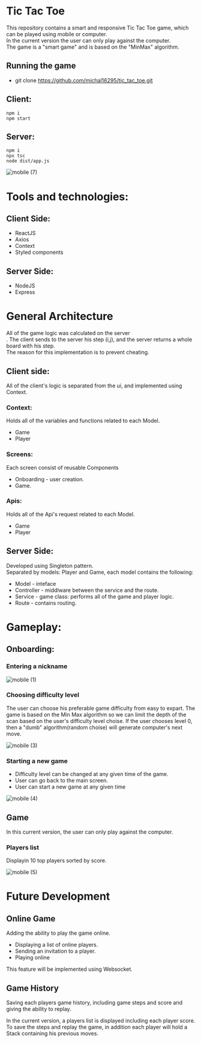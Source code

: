 # Tic Tac Toe

This repository contains a smart and responsive Tic Tac Toe game, which can be played using mobile or computer.<br />
In the current version the user can only play against the computer.<br />
The game is a "smart game" and is based on the "MinMax" algorithm.

## Running the game

* git clone https://github.com/michal16295/tic_tac_toe.git

## Client:
`npm i`<br />
`npm start`

## Server:
`npm i`<br />
`npx tsc`<br />
`node dist/app.js` 


![mobile (7)](https://user-images.githubusercontent.com/44338182/158026248-00899452-1265-46d5-98fd-20c07eb517e5.png)

# Tools and technologies:
## Client Side:
* ReactJS
* Axios
* Context
* Styled components

## Server Side:
* NodeJS
* Express

# General Architecture

All of the game logic was calculated on the server<br />.
The client sends to the server his step (i,j), and the server returns a whole board with his step.<br /> The reason for this implementation is to prevent cheating.

## Client side:
All of the client's logic is separated from the ui, and implemented using Context.

### Context:
Holds all of the variables and functions related to each Model.
* Game
* Player

### Screens:
Each screen consist of reusable Components 
* Onboarding - user creation.
* Game.

### Apis:
Holds all of the Api's request related to each Model.
* Game
* Player

## Server Side:
Developed using Singleton pattern.<br /> 
Separated by models: Player and Game, each model contains the following:
* Model - inteface
* Controller - middlware between the service and the route.
* Service - game class: performs all of the game and player logic.
* Route - contains routing.

# Gameplay:
## Onboarding:
### Entering a nickname

![mobile (1)](https://user-images.githubusercontent.com/44338182/158026623-b0e1872c-a348-4103-9825-5185743629c6.png)

### Choosing difficulty level

The user can choose his preferable game difficulty from easy to expart. The game is based on the Min Max algorithm so we can limit the depth of the scan based on the user's difficulty level choise. If the user chooses level 0, then a "dumb" algorithm(random choise) will generate computer's next move.

![mobile (3)](https://user-images.githubusercontent.com/44338182/158026723-4e54fbf1-7e0f-4bcc-8fd5-c05dedbe4376.png)

### Starting a new game

* Difficulty level can be changed at any given time of the game.
* User can go back to the main screen.
* User can start a new game at any given time

![mobile (4)](https://user-images.githubusercontent.com/44338182/158026651-dc286cbf-7ac6-4112-aa9d-596458cfefed.png)

## Game

In this current version, the user can only play against the computer.

### Players list

Displayin 10 top players sorted by score.

![mobile (5)](https://user-images.githubusercontent.com/44338182/158027436-9868ed29-4669-48ca-a2f6-ea0fee529fbb.png)

# Future Development
## Online Game

Adding the ability to play the game online.
* Displaying a list of online players.
* Sending an invitation to a player.
* Playing online

This feature will be implemented using Websocket.

## Game History

Saving each players game history, including game steps and score and giving the ability to replay.

In the current version, a players list is displayed including each player score.
To save the steps and replay the game, in addition each player will hold a Stack containing his previous moves.




